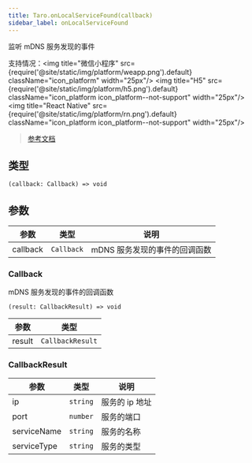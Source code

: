 ```yaml
---
title: Taro.onLocalServiceFound(callback)
sidebar_label: onLocalServiceFound
---
```


监听 mDNS 服务发现的事件

支持情况：<img title="微信小程序" src={require('@site/static/img/platform/weapp.png').default} className="icon_platform" width="25px"/> <img title="H5" src={require('@site/static/img/platform/h5.png').default} className="icon_platform icon_platform--not-support" width="25px"/> <img title="React Native" src={require('@site/static/img/platform/rn.png').default} className="icon_platform icon_platform--not-support" width="25px"/>

> [参考文档](https://developers.weixin.qq.com/miniprogram/dev/api/network/mdns/wx.onLocalServiceFound.html)

## 类型

```tsx
(callback: Callback) => void
```

## 参数

| 参数 | 类型 | 说明 |
| --- | --- | --- |
| callback | `Callback` | mDNS 服务发现的事件的回调函数 |

### Callback

mDNS 服务发现的事件的回调函数

```tsx
(result: CallbackResult) => void
```

| 参数 | 类型 |
| --- | --- |
| result | `CallbackResult` |

### CallbackResult

| 参数 | 类型 | 说明 |
| --- | --- | --- |
| ip | `string` | 服务的 ip 地址 |
| port | `number` | 服务的端口 |
| serviceName | `string` | 服务的名称 |
| serviceType | `string` | 服务的类型 |
